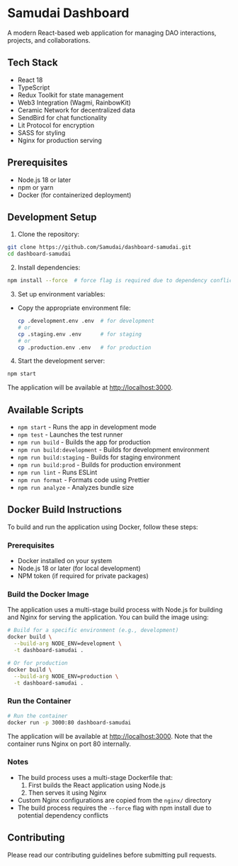# Samudai Dashboard

A modern React-based web application for managing DAO interactions, projects, and collaborations.

## Tech Stack

- React 18
- TypeScript
- Redux Toolkit for state management
- Web3 Integration (Wagmi, RainbowKit)
- Ceramic Network for decentralized data
- SendBird for chat functionality
- Lit Protocol for encryption
- SASS for styling
- Nginx for production serving

## Prerequisites

- Node.js 18 or later
- npm or yarn
- Docker (for containerized deployment)

## Development Setup

1. Clone the repository:

```bash
git clone https://github.com/Samudai/dashboard-samudai.git
cd dashboard-samudai
```

2. Install dependencies:

```bash
npm install --force  # force flag is required due to dependency conflicts
```

3. Set up environment variables:

- Copy the appropriate environment file:

  ```bash
  cp .development.env .env  # for development
  # or
  cp .staging.env .env      # for staging
  # or
  cp .production.env .env   # for production
  ```

4. Start the development server:

```bash
npm start
```

The application will be available at [http://localhost:3000](http://localhost:3000).

## Available Scripts

- `npm start` - Runs the app in development mode
- `npm test` - Launches the test runner
- `npm run build` - Builds the app for production
- `npm run build:development` - Builds for development environment
- `npm run build:staging` - Builds for staging environment
- `npm run build:prod` - Builds for production environment
- `npm run lint` - Runs ESLint
- `npm run format` - Formats code using Prettier
- `npm run analyze` - Analyzes bundle size

## Docker Build Instructions

To build and run the application using Docker, follow these steps:

### Prerequisites

- Docker installed on your system
- Node.js 18 or later (for local development)
- NPM token (if required for private packages)

### Build the Docker Image

The application uses a multi-stage build process with Node.js for building and Nginx for serving the application. You can build the image using:

```bash
# Build for a specific environment (e.g., development)
docker build \
  --build-arg NODE_ENV=development \
  -t dashboard-samudai .

# Or for production
docker build \
  --build-arg NODE_ENV=production \
  -t dashboard-samudai .
```

### Run the Container

```bash
# Run the container
docker run -p 3000:80 dashboard-samudai
```

The application will be available at [http://localhost:3000](http://localhost:3000). Note that the container runs Nginx on port 80 internally.

### Notes

- The build process uses a multi-stage Dockerfile that:
  1. First builds the React application using Node.js
  2. Then serves it using Nginx
- Custom Nginx configurations are copied from the `nginx/` directory
- The build process requires the `--force` flag with npm install due to potential dependency conflicts

## Contributing

Please read our contributing guidelines before submitting pull requests.
